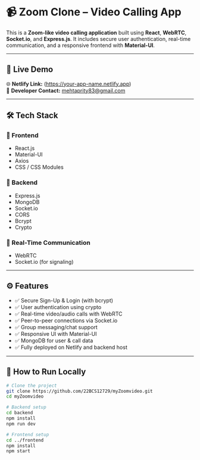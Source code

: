 # 📹 Zoom Clone – Video Calling App

This is a **Zoom-like video calling application** built using **React**, **WebRTC**, **Socket.io**, and **Express.js**. It includes secure user authentication, real-time communication, and a responsive frontend with **Material-UI**.

---

## 🚀 Live Demo

🌐 **Netlify Link:** (https://your-app-name.netlify.app)  
📧 **Developer Contact:** mehtaprity83@gmail.com

---

## 🛠 Tech Stack

### 🔹 Frontend
- React.js
- Material-UI
- Axios
- CSS / CSS Modules

### 🔹 Backend
- Express.js
- MongoDB
- Socket.io
- CORS
- Bcrypt
- Crypto

### 🔹 Real-Time Communication
- WebRTC
- Socket.io (for signaling)

---

## ⚙️ Features

- ✅ Secure Sign-Up & Login (with bcrypt)
- ✅ User authentication using crypto
- ✅ Real-time video/audio calls with WebRTC
- ✅ Peer-to-peer connections via Socket.io
- ✅ Group messaging/chat support
- ✅ Responsive UI with Material-UI
- ✅ MongoDB for user & call data
- ✅ Fully deployed on Netlify and backend host

---

## 🧪 How to Run Locally

```bash
# Clone the project
git clone https://github.com/22BCS12729/myZoomvideo.git
cd myZoomvideo

# Backend setup
cd backend
npm install
npm run dev

# Frontend setup
cd ../frontend
npm install
npm start
